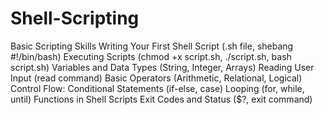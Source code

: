 # Shell-Scripting

Basic Scripting Skills
Writing Your First Shell Script (.sh file, shebang #!/bin/bash)
Executing Scripts (chmod +x script.sh, ./script.sh, bash script.sh)
Variables and Data Types (String, Integer, Arrays)
Reading User Input (read command)
Basic Operators (Arithmetic, Relational, Logical)
Control Flow:
Conditional Statements (if-else, case)
Looping (for, while, until)
Functions in Shell Scripts
Exit Codes and Status ($?, exit command)
